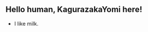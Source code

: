 ## Hello human, KagurazakaYomi here!
- I like milk.


<!---
KagurazakaYomi/KagurazakaYomi is a ✨ special ✨ repository because its `README.md` (this file) appears on your GitHub profile.
You can click the Preview link to take a look at your changes.
--->
